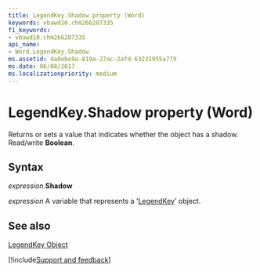 ```yaml
---
title: LegendKey.Shadow property (Word)
keywords: vbawd10.chm266207335
f1_keywords:
- vbawd10.chm266207335
api_name:
- Word.LegendKey.Shadow
ms.assetid: 4a8ebe9a-819a-27ac-2afd-63231955a779
ms.date: 06/08/2017
ms.localizationpriority: medium
---
```



# LegendKey.Shadow property (Word)

Returns or sets a value that indicates whether the object has a shadow. Read/write **Boolean**.


## Syntax

_expression_.**Shadow**

_expression_ A variable that represents a '[LegendKey](Word.LegendKey.md)' object.


## See also


[LegendKey Object](Word.LegendKey.md)

[!include[Support and feedback](~/includes/feedback-boilerplate.md)]